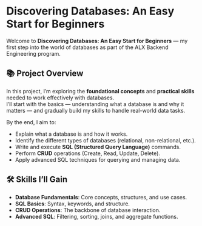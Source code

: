 # Discovering Databases: An Easy Start for Beginners

Welcome to **Discovering Databases: An Easy Start for Beginners** — my first step into the world of databases as part of the ALX Backend Engineering program.

## 📚 Project Overview
In this project, I’m exploring the **foundational concepts** and **practical skills** needed to work effectively with databases.  
I’ll start with the basics — understanding what a database is and why it matters — and gradually build my skills to handle real-world data tasks.

By the end, I aim to:
- Explain what a database is and how it works.
- Identify the different types of databases (relational, non-relational, etc.).
- Write and execute **SQL (Structured Query Language)** commands.
- Perform **CRUD** operations (Create, Read, Update, Delete).
- Apply advanced SQL techniques for querying and managing data.

## 🛠 Skills I’ll Gain
- **Database Fundamentals**: Core concepts, structures, and use cases.
- **SQL Basics**: Syntax, keywords, and structure.
- **CRUD Operations**: The backbone of database interaction.
- **Advanced SQL**: Filtering, sorting, joins, and aggregate functions.


